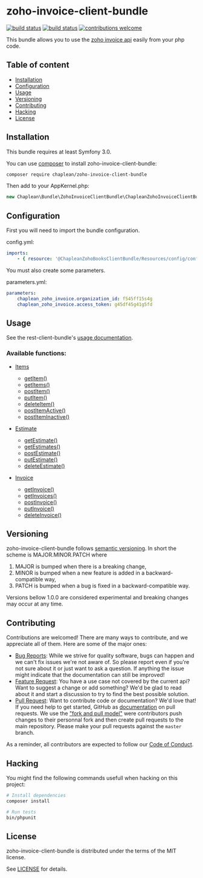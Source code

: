 # zoho-invoice-client-bundle

[![build status](https://git.chaplean.coop/open-source/bundle/zoho-invoice-client-bundle/badges/master/build.svg)](https://git.chaplean.coop/open-source/bundle/zoho-invoice-client-bundle/commits/master)
[![build status](https://git.chaplean.coop/open-source/bundle/zoho-invoice-client-bundle/badges/master/coverage.svg)](https://git.chaplean.coop/open-source/bundle/zoho-invoice-client-bundle/commits/master)
[![contributions welcome](https://img.shields.io/badge/contributions-welcome-brightgreen.svg?style=flat)](https://github.com/chaplean/zoho-invoice-client-bundle/issues)

This bundle allows you to use the [zoho invoice api](https://www.zoho.com/invoice/api/v3/) easily from your php code.

## Table of content

* [Installation](#Installation)
* [Configuration](#Configuration)
* [Usage](#Usage)
* [Versioning](#Versioning)
* [Contributing](#Contributing)
* [Hacking](#Hacking)
* [License](#License)

## Installation

This bundle requires at least Symfony 3.0.

You can use [composer](https://getcomposer.org) to install zoho-invoice-client-bundle:
```bash
composer require chaplean/zoho-invoice-client-bundle
```

Then add to your AppKernel.php:

```php
new Chaplean\Bundle\ZohoInvoiceClientBundle\ChapleanZohoInvoiceClientBundle(),
```

## Configuration

First you will need to import the bundle configuration.

config.yml:
```yaml
imports:
    - { resource: '@ChapleanZohoBooksClientBundle/Resources/config/config.yml' }
```

You must also create some parameters.

parameters.yml:
```yaml
parameters:
    chaplean_zoho_invoice.organization_id: f545ff15s4g
    chaplean_zoho_invoice.access_token: g45df45g41g5fd
```

## Usage

See the rest-client-bundle's [usage documentation](https://github.com/chaplean/rest-client-bundle#using-a-bundle-based-on-rest-client-bundle).

### Available functions:

* [Items](https://www.zoho.com/invoice/api/v3/#Items)
    * [getItem()](https://www.zoho.com/invoice/api/v3/#Items_Retrieve_an_item)
    * [getItems()](https://www.zoho.com/invoice/api/v3/#Items_List_items)
    * [postItem()](https://www.zoho.com/invoice/api/v3/#Items_Create_an_Item)
    * [putItem()](https://www.zoho.com/invoice/api/v3/#Items_Update_an_item)
    * [deleteItem()](https://www.zoho.com/invoice/api/v3/#Items_Delete_an_item)
    * [postItemActive()](https://www.zoho.com/invoice/api/v3/#Items_Mark_as_active)
    * [postItemInactive()](https://www.zoho.com/invoice/api/v3/#Items_Mark_as_inactive)

* [Estimate](https://www.zoho.com/invoice/api/v3/#Estimates)
    * [getEstimate()](https://www.zoho.com/invoice/api/v3/#Estimates_Get_an_estimate)
    * [getEstimates()](https://www.zoho.com/invoice/api/v3/#Estimates_List_estimates)
    * [postEstimate()](https://www.zoho.com/invoice/api/v3/#Estimates_Create_an_Estimate)
    * [putEstimate()](https://www.zoho.com/invoice/api/v3/#Estimates_Update_an_Estimate)
    * [deleteEstimate()](https://www.zoho.com/invoice/api/v3/#Estimates_Delete_an_Estimate)

* [Invoice](https://www.zoho.com/invoice/api/v3/#Invoices)
    * [getInvoice()](https://www.zoho.com/invoice/api/v3/#Invoices_Get_an_invoice)
    * [getInvoices()](https://www.zoho.com/invoice/api/v3/#Invoices_List_invoices)
    * [postInvoice()](https://www.zoho.com/invoice/api/v3/#Invoices_Create_an_invoice)
    * [putInvoice()](https://www.zoho.com/invoice/api/v3/#Invoices_Update_an_invoice)
    * [deleteInvoice()](https://www.zoho.com/invoice/api/v3/#Invoices_Delete_an_invoice)

## Versioning

zoho-invoice-client-bundle follows [semantic versioning](https://semver.org/). In short the scheme is MAJOR.MINOR.PATCH where
1. MAJOR is bumped when there is a breaking change,
2. MINOR is bumped when a new feature is added in a backward-compatible way,
3. PATCH is bumped when a bug is fixed in a backward-compatible way.

Versions bellow 1.0.0 are considered experimental and breaking changes may occur at any time.

## Contributing

Contributions are welcomed! There are many ways to contribute, and we appreciate all of them. Here are some of the major ones:

* [Bug Reports](https://github.com/chaplean/zoho-invoice-client-bundle/issues): While we strive for quality software, bugs can happen and we can't fix issues we're not aware of. So please report even if you're not sure about it or just want to ask a question. If anything the issue might indicate that the documentation can still be improved!
* [Feature Request](https://github.com/chaplean/zoho-invoice-client-bundle/issues): You have a use case not covered by the current api? Want to suggest a change or add something? We'd be glad to read about it and start a discussion to try to find the best possible solution.
* [Pull Request](https://github.com/chaplean/zoho-invoice-client-bundle/pulls): Want to contribute code or documentation? We'd love that! If you need help to get started, GitHub as [documentation](https://help.github.com/articles/about-pull-requests/) on pull requests. We use the ["fork and pull model"](https://help.github.com/articles/about-collaborative-development-models/) were contributors push changes to their personnal fork and then create pull requests to the main repository. Please make your pull requests against the `master` branch.

As a reminder, all contributors are expected to follow our [Code of Conduct](CODE_OF_CONDUCT.md).

## Hacking

You might find the following commands usefull when hacking on this project:

```bash
# Install dependencies
composer install

# Run tests
bin/phpunit
```

## License

zoho-invoice-client-bundle is distributed under the terms of the MIT license.

See [LICENSE](LICENSE.md) for details.
